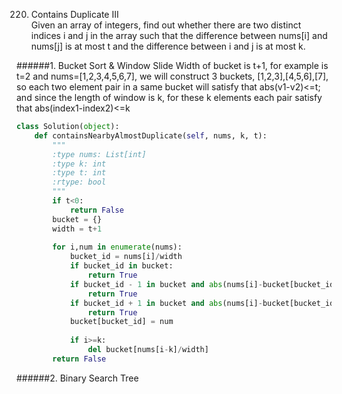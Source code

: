220. Contains Duplicate III   
Given an array of integers, find out whether there are two distinct indices i and j in the array such that the difference between nums[i] and nums[j] is at most t and the difference between i and j is at most k.

######1. Bucket Sort & Window Slide
Width of bucket is t+1, for example is t=2 and nums=[1,2,3,4,5,6,7],
we will construct 3 buckets, [1,2,3],[4,5,6],[7], so each two element pair in a same bucket will satisfy that abs(v1-v2)<=t; and since the length of window is k, for these k elements each pair satisfy that abs(index1-index2)<=k

```Python
class Solution(object):
    def containsNearbyAlmostDuplicate(self, nums, k, t):
        """
        :type nums: List[int]
        :type k: int
        :type t: int
        :rtype: bool
        """
        if t<0:
            return False
        bucket = {}
        width = t+1
        
        for i,num in enumerate(nums):
            bucket_id = nums[i]/width
            if bucket_id in bucket:
                return True
            if bucket_id - 1 in bucket and abs(nums[i]-bucket[bucket_id-1]) <= t:
                return True
            if bucket_id + 1 in bucket and abs(nums[i]-bucket[bucket_id+1]) <= t:
                return True
            bucket[bucket_id] = num
            
            if i>=k:
                del bucket[nums[i-k]/width]
        return False
```

######2. Binary Search Tree